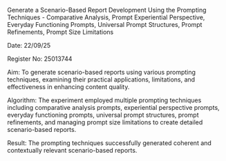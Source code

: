 Generate a Scenario-Based Report Development Using the Prompting Techniques - Comparative Analysis, Prompt Experiential Perspective, Everyday Functioning Prompts, Universal Prompt Structures, Prompt Refinements, Prompt Size Limitations

Date:
22/09/25

Register No:
25013744

Aim:
To generate scenario-based reports using various prompting techniques, examining their practical applications, limitations, and effectiveness in enhancing content quality.

Algorithm:
The experiment employed multiple prompting techniques including comparative analysis prompts, experiential perspective prompts, everyday functioning prompts, universal prompt structures, prompt refinements, and managing prompt size limitations to create detailed scenario-based reports.

Result:
The prompting techniques successfully generated coherent and contextually relevant scenario-based reports.

